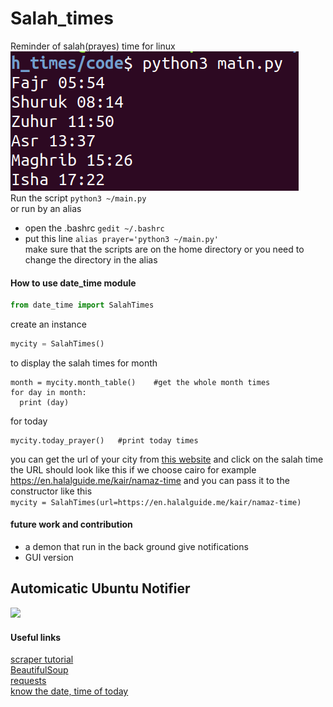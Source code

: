 # Salah_times
Reminder of salah(prayes) time for linux<br/>
![](https://github.com/mohamedsayed18/Salah_times/blob/master/today.png)<br/>
Run the script
```python3 ~/main.py```<br/>
or run by an alias<br/>
* open the .bashrc ```gedit ~/.bashrc```
* put this line ```alias prayer='python3 ~/main.py'```<br/>
make sure that the scripts are on the home directory or you need to change the directory in the alias

#### How to use date_time module
```python
from date_time import SalahTimes
```
create an instance
```python
mycity = SalahTimes()
```
to display the salah times for month
```
month = mycity.month_table()    #get the whole month times
for day in month:
  print (day)
```
for today
```
mycity.today_prayer()   #print today times
```
you can get the url of your city from [this website](https://en.halalguide.me) and click on the salah time the URL should look like this if we choose cairo for example
https://en.halalguide.me/kair/namaz-time
and you can pass it to the constructor like this <br/>
```mycity = SalahTimes(url=https://en.halalguide.me/kair/namaz-time) ```

#### future work and contribution
* a demon that run in the back ground give notifications
* GUI version

## Automicatic Ubuntu Notifier
![](/misc/today.png)<br/>



#### Useful links
[scraper tutorial](https://hackernoon.com/building-a-web-scraper-from-start-to-finish-bb6b95388184)<br/>
[BeautifulSoup](https://www.crummy.com/software/BeautifulSoup/bs4/doc/)<br/>
[requests](https://requests.readthedocs.io/en/master/api/#main-interface)<br/>
[know the date, time of today](https://docs.python.org/3/library/datetime.html)<br/>
